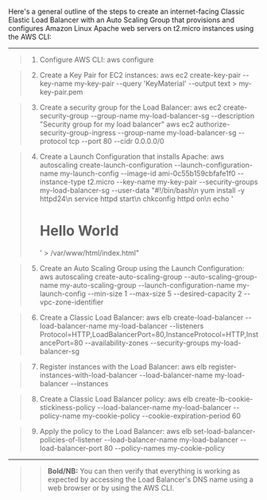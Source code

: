 Here's a general outline of the steps to create an internet-facing Classic Elastic Load Balancer 
with an Auto Scaling Group that provisions and configures Amazon Linux Apache web servers on t2.micro 
instances using the AWS CLI:

---

> 1. Configure AWS CLI:
aws configure

> 2. Create a Key Pair for EC2 instances:
aws ec2 create-key-pair --key-name my-key-pair --query 'KeyMaterial' --output text > my-key-pair.pem

> 3. Create a security group for the Load Balancer:
aws ec2 create-security-group --group-name my-load-balancer-sg --description "Security group for my load balancer"
aws ec2 authorize-security-group-ingress --group-name my-load-balancer-sg --protocol tcp --port 80 --cidr 0.0.0.0/0


> 4. Create a Launch Configuration that installs Apache:
aws autoscaling create-launch-configuration --launch-configuration-name my-launch-config --image-id ami-0c55b159cbfafe1f0 --instance-type t2.micro --key-name my-key-pair --security-groups my-load-balancer-sg --user-data "#!/bin/bash\n yum install -y httpd24\n service httpd start\n chkconfig httpd on\n echo '<html><body><h1>Hello World</h1></body></html>' > /var/www/html/index.html"


> 5. Create an Auto Scaling Group using the Launch Configuration:
aws autoscaling create-auto-scaling-group --auto-scaling-group-name my-auto-scaling-group --launch-configuration-name my-launch-config --min-size 1 --max-size 5 --desired-capacity 2 --vpc-zone-identifier <subnet-id>


> 6. Create a Classic Load Balancer:
aws elb create-load-balancer --load-balancer-name my-load-balancer --listeners Protocol=HTTP,LoadBalancerPort=80,InstanceProtocol=HTTP,InstancePort=80 --availability-zones <availability-zone> --security-groups my-load-balancer-sg


> 7. Register instances with the Load Balancer:
aws elb register-instances-with-load-balancer --load-balancer-name my-load-balancer --instances <instance-id>


> 8. Create a Classic Load Balancer policy:
aws elb create-lb-cookie-stickiness-policy --load-balancer-name my-load-balancer --policy-name my-cookie-policy --cookie-expiration-period 60


> 9. Apply the policy to the Load Balancer:
aws elb set-load-balancer-policies-of-listener --load-balancer-name my-load-balancer --load-balancer-port 80 --policy-names my-cookie-policy

---

>> **Bold/NB:** You can then verify that everything is working as expected by accessing the Load Balancer's DNS name using a web browser or by using the AWS CLI.